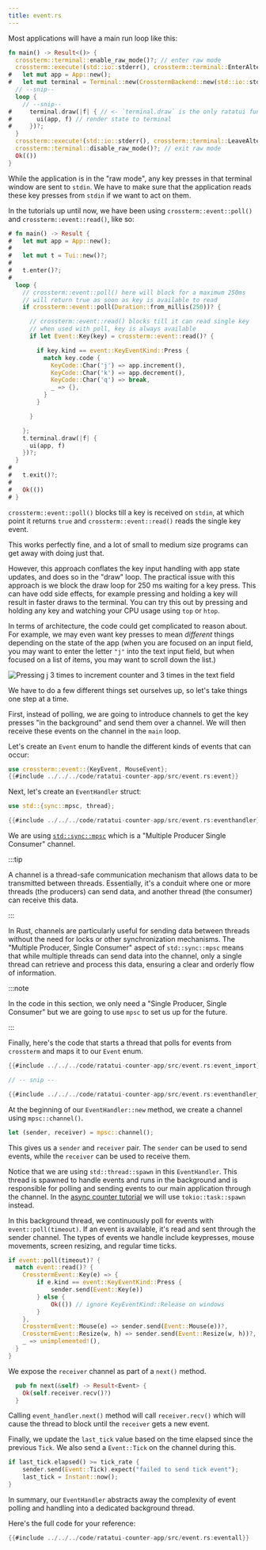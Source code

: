 ```yaml
---
title: event.rs
---
```


Most applications will have a main run loop like this:

```rust
fn main() -> Result<()> {
  crossterm::terminal::enable_raw_mode()?; // enter raw mode
  crossterm::execute!(std::io::stderr(), crossterm::terminal::EnterAlternateScreen)?;
#   let mut app = App::new();
#   let mut terminal = Terminal::new(CrosstermBackend::new(std::io::stderr()))?;
  // --snip--
  loop {
    // --snip--
#     terminal.draw(|f| { // <- `terminal.draw` is the only ratatui function here
#       ui(app, f) // render state to terminal
#     })?;
  }
  crossterm::execute!(std::io::stderr(), crossterm::terminal::LeaveAlternateScreen)?;
  crossterm::terminal::disable_raw_mode()?; // exit raw mode
  Ok(())
}
```

While the application is in the "raw mode", any key presses in that terminal window are sent to
`stdin`. We have to make sure that the application reads these key presses from `stdin` if we want
to act on them.

In the tutorials up until now, we have been using `crossterm::event::poll()` and
`crossterm::event::read()`, like so:

```rust
# fn main() -> Result {
#   let mut app = App::new();
#
#   let mut t = Tui::new()?;
#
#   t.enter()?;
#
  loop {
    // crossterm::event::poll() here will block for a maximum 250ms
    // will return true as soon as key is available to read
    if crossterm::event::poll(Duration::from_millis(250))? {

      // crossterm::event::read() blocks till it can read single key
      // when used with poll, key is always available
      if let Event::Key(key) = crossterm::event::read()? {

        if key.kind == event::KeyEventKind::Press {
          match key.code {
            KeyCode::Char('j') => app.increment(),
            KeyCode::Char('k') => app.decrement(),
            KeyCode::Char('q') => break,
            _ => {},
          }
        }

      }

    };
    t.terminal.draw(|f| {
      ui(app, f)
    })?;
  }
#
#   t.exit()?;
#
#   Ok(())
# }
```

`crossterm::event::poll()` blocks till a key is received on `stdin`, at which point it returns
`true` and `crossterm::event::read()` reads the single key event.

This works perfectly fine, and a lot of small to medium size programs can get away with doing just
that.

However, this approach conflates the key input handling with app state updates, and does so in the
"draw" loop. The practical issue with this approach is we block the draw loop for 250 ms waiting for
a key press. This can have odd side effects, for example pressing and holding a key will result in
faster draws to the terminal. You can try this out by pressing and holding any key and watching your
CPU usage using `top` or `htop`.

In terms of architecture, the code could get complicated to reason about. For example, we may even
want key presses to mean _different_ things depending on the state of the app (when you are focused
on an input field, you may want to enter the letter `"j"` into the text input field, but when
focused on a list of items, you may want to scroll down the list.)

![Pressing `j` 3 times to increment counter and 3 times in the text field](https://user-images.githubusercontent.com/1813121/254444604-de8cfcfa-eeec-417a-a8b0-92a7ccb5fcb5.gif)

<!--
```
Set Shell zsh
Sleep 1s
Hide
Type "cargo run"
Enter
Sleep 1s
Show
Type "jjj"
Sleep 5s
Sleep 5s
Type "/jjj"
Sleep 5s
Escape
Type "q"
```
-->

We have to do a few different things set ourselves up, so let's take things one step at a time.

First, instead of polling, we are going to introduce channels to get the key presses "in the
background" and send them over a channel. We will then receive these events on the channel in the
`main` loop.

Let's create an `Event` enum to handle the different kinds of events that can occur:

```rust
use crossterm::event::{KeyEvent, MouseEvent};
{{#include ../../../code/ratatui-counter-app/src/event.rs:event}}
```

Next, let's create an `EventHandler` struct:

```rust
use std::{sync::mpsc, thread};

{{#include ../../../code/ratatui-counter-app/src/event.rs:eventhandler}}
```

We are using [`std::sync::mpsc`](https://doc.rust-lang.org/std/sync/mpsc/) which is a "Multiple
Producer Single Consumer" channel.

:::tip

A channel is a thread-safe communication mechanism that allows data to be transmitted between
threads. Essentially, it's a conduit where one or more threads (the producers) can send data, and
another thread (the consumer) can receive this data.

:::

In Rust, channels are particularly useful for sending data between threads without the need for
locks or other synchronization mechanisms. The "Multiple Producer, Single Consumer" aspect of
`std::sync::mpsc` means that while multiple threads can send data into the channel, only a single
thread can retrieve and process this data, ensuring a clear and orderly flow of information.

:::note

In the code in this section, we only need a "Single Producer, Single Consumer" but we are going to
use `mpsc` to set us up for the future.

:::

Finally, here's the code that starts a thread that polls for events from `crossterm` and maps it to
our `Event` enum.

```rust
{{#include ../../../code/ratatui-counter-app/src/event.rs:event_import}}

// -- snip --

{{#include ../../../code/ratatui-counter-app/src/event.rs:eventhandler_impl}}
```

At the beginning of our `EventHandler::new` method, we create a channel using `mpsc::channel()`.

```rust
let (sender, receiver) = mpsc::channel();
```

This gives us a `sender` and `receiver` pair. The `sender` can be used to send events, while the
`receiver` can be used to receive them.

Notice that we are using `std::thread::spawn` in this `EventHandler`. This thread is spawned to
handle events and runs in the background and is responsible for polling and sending events to our
main application through the channel. In the
[async counter tutorial](./../counter-async-app/async-event-stream.md) we will use
`tokio::task::spawn` instead.

In this background thread, we continuously poll for events with `event::poll(timeout)`. If an event
is available, it's read and sent through the sender channel. The types of events we handle include
keypresses, mouse movements, screen resizing, and regular time ticks.

```rust
if event::poll(timeout)? {
  match event::read()? {
    CrosstermEvent::Key(e) => {
        if e.kind == event::KeyEventKind::Press {
            sender.send(Event::Key(e))
        } else {
            Ok(()) // ignore KeyEventKind::Release on windows
        }
    },
    CrosstermEvent::Mouse(e) => sender.send(Event::Mouse(e))?,
    CrosstermEvent::Resize(w, h) => sender.send(Event::Resize(w, h))?,
    _ => unimplemented!(),
  }
}
```

We expose the `receiver` channel as part of a `next()` method.

```rust
  pub fn next(&self) -> Result<Event> {
    Ok(self.receiver.recv()?)
  }
```

Calling `event_handler.next()` method will call `receiver.recv()` which will cause the thread to
block until the `receiver` gets a new event.

Finally, we update the `last_tick` value based on the time elapsed since the previous `Tick`. We
also send a `Event::Tick` on the channel during this.

```rust
if last_tick.elapsed() >= tick_rate {
    sender.send(Event::Tick).expect("failed to send tick event");
    last_tick = Instant::now();
}
```

In summary, our `EventHandler` abstracts away the complexity of event polling and handling into a
dedicated background thread.

Here's the full code for your reference:

```rust
{{#include ../../../code/ratatui-counter-app/src/event.rs:eventall}}
```
